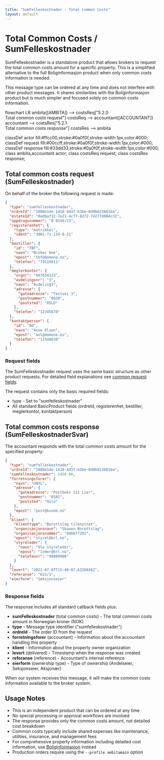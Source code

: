 ```yaml
---
title: "SumFelleskostnader - Total Common Costs"
layout: default
---
```


# Total Common Costs / SumFelleskostnader

SumFelleskostnader is a standalone product that allows brokers to request the total common costs amount for a specific property. This is a simplified alternative to the full Boliginformasjon product when only common costs information is needed.

This message type can be ordered at any time and does not interfere with other product messages. It shares similarities with the Boliginformasjon product but is much simpler and focused solely on common costs information.

<div class="mermaid">
flowchart LR
  ambita([AMBITA]) --> costsReq["5.2.0<br/>Total common costs request"]
  costsReq --> accountant([ACCOUNTANT])
  accountant --> costsRes["5.2.1<br/>Total common costs response"]
  costsRes --> ambita

classDef actor fill:#ffcc00,stroke:#0a0f0f,stroke-width:1px,color:#000;
classDef request fill:#00ccff,stroke:#0a0f0f,stroke-width:1px,color:#000;
classDef response fill:#33dd33,stroke:#0a0f0f,stroke-width:1px,color:#000;
class ambita,accountant actor;
class costsReq request;
class costsRes response;
</div>

## Total common costs request (SumFelleskostnader)

On behalf of the broker the following request is made:

```json
{
  "type": "sumfelleskostnader",
  "ordreId": "2888e14e-1418-4d37-b3be-0d0b623681ba",
  "estateId": "8edbaf12-7e21-4cf7-8d72-74277d004c32",
  "oppdragsnummer": "8-0148/23",
  "registerenhet": {
    "type": "matrikkel",
    "ident": "3802-71-119-0-21"
  },
  "bestiller": {
    "id": "TBF",
    "navn": "Broker Doe",
    "epost": "tbf@domene.no",
    "telefon": "79119911"
  },
  "meglerkontor": {
    "orgnr": "987654323",
    "avdelingsnr": "3",
    "navn": "Avdeling3",
    "adresse": {
      "gateadresse": "Testvei 3",
      "postnummer": "0030",
      "poststed": "OSLO"
    },
    "telefon": "12345678"
  },
  "kontaktperson": {
    "id": "AO",
    "navn": "Anne Olsen",
    "epost": "aol@domene.no",
    "telefon": "12548630"
  }
}
```

### Request fields

The SumFelleskostnader request uses the same basic structure as other product requests. For detailed field explanations see [common request fields](boliginformasjon.md#request-fields-that-are-in-all-requests).

The request contains only the basic required fields:
* type - Set to "sumfelleskostnader"
* All standard BasicProduct fields (ordreId, registerenhet, bestiller, meglerkontor, kontaktperson)

## Total common costs response (SumFelleskostnaderSvar)

The accountant responds with the total common costs amount for the specified property:

```json
{
  "type": "sumfelleskostnader",
  "ordreId": "2888e14e-1418-4d37-b3be-0d0b623681ba",
  "sumFelleskostnader": 2450.00,
  "forretningsforer": {
    "navn": "UNTL",
    "adresse": {
      "gateadresse": "Postboks 112 Lier",
      "postnummer": "0501",
      "poststed": "Oslo"
    },
    "epost": "post@kunde.no"
  },
  "klient": {
    "klienttype": "Borettslag tilknyttet",
    "organisasjonsnavn": "Skauen Borettslag",
    "organisasjonsnummer": "948677202",
    "epost": "styret@brl.no",
    "styreleder": {
      "navn": "Ole Styreleder",
      "epost": "leder@brl.no",
      "telefonnr": "99889988"
    }
  },
  "levert": "2022-07-07T15:48:07.6328836Z",
  "referanse": "622/1",
  "eierform": "Seksjonseier"
}
```

### Response fields

The response includes all standard callback fields plus:

* **sumFelleskostnader** (total common costs) - The total common costs amount in Norwegian kroner (NOK)
* **type** - Message type identifier ("sumfelleskostnader")
* **ordreId** - The order ID from the request
* **forretningsforer** (accountant) - Information about the accountant handling this property
* **klient** - Information about the property owner organization
* **levert** (delivered) - Timestamp when the response was created
* **referanse** (reference) - Accountant's internal reference
* **eierform** (ownership type) - Type of ownership (Andelseier, Seksjonseier, Aksjonær)

When our system receives this message, it will make the common costs information available to the broker system.

## Usage Notes

* This is an independent product that can be ordered at any time
* No special processing or approval workflows are involved
* The response provides only the common costs amount, not detailed cost breakdown
* Common costs typically include shared expenses like maintenance, utilities, insurance, and management fees
* For comprehensive property information including detailed cost information, use [Boliginformasjon](boliginformasjon.md) instead
* Production orders require using the `--profile ambitamain` option